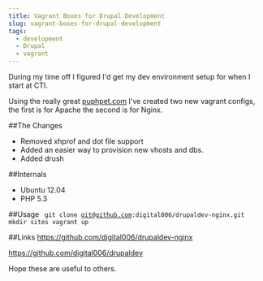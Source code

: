 ```yaml
---
title: Vagrant Boxes for Drupal Development
slug: vagrant-boxes-for-drupal-development
tags:
  - development
  - Drupal
  - vagrant
---
```

During my time off I figured I'd get my dev environment setup for when I start at CTI.

Using the really great [puphpet.com](https://puphpet.com/) I've created two new vagrant configs, the first is for Apache the second is for Nginx.

##The Changes
- Removed xhprof and dot file support
- Added an easier way to provision new vhosts and dbs.
- Added drush

##Internals
- Ubuntu 12.04
- PHP 5.3

##Usage
<code>
git clone git@github.com:digital006/drupaldev-nginx.git
mkdir sites
vagrant up
</code>

##Links
https://github.com/digital006/drupaldev-nginx

https://github.com/digital006/drupaldev

Hope these are useful to others.
